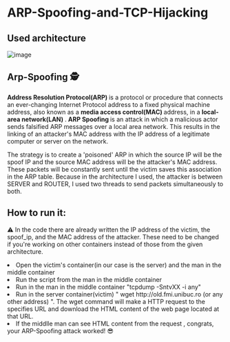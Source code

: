 # ARP-Spoofing-and-TCP-Hijacking

## Used architecture
![image](https://github.com/user-attachments/assets/b1dd4570-a394-4a7c-aac3-266730cf1b75)


## Arp-Spoofing 🕵️
<b> Address Resolution Protocol(ARP) </b> is a protocol or procedure that connects an ever-changing Internet Protocol address to a fixed physical machine address, also known as a <b> media access control(MAC) </b> address, in a <b> local-area network(LAN) </b> . <b> ARP Spoofing </b> is an attack in which a malicious actor sends falsified ARP messages over a local area network. This results in the linking of an attacker's MAC address with the IP address of a legitimate computer or server on the network.  

The strategy is to create a 'poisoned' ARP in which the source IP will be the spoof IP and the source MAC address will be the attacker's MAC address. These packets will be constantly sent until the victim saves this association in the ARP table. Because in the architecture I used, the attacker is between SERVER and ROUTER, I used two threads to send packets simultaneously to both.

## How to run it:
⚠️ In the code there are already written the IP address of the victim, the spoof_ip, and the MAC address of the attacker. These need to be changed if you're working on other containers instead of those from the given architecture.
  <li> Open the victim's container(in our case is the server) and the man in the middle container</li>
  <li> Run the script from the man in the middle container </li>
  <li> Run in the man in the middle container "tcpdump -SntvXX -i any"</li>
  <li> Run in the server container(victim) " wget http://old.fmi.unibuc.ro (or any other address) ". The wget command will make a HTTP request to the specifies URL and download the HTML content of the web page located at that URL.   </li>
  <li> If the middlle man can see HTML content from the request , congrats, your ARP-Spoofing attack worked! 😎 </li>
